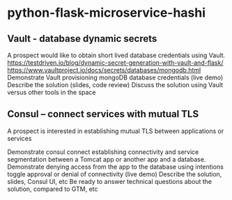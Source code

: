 # python-flask-microservice-hashi

## Vault - database dynamic secrets

A prospect would like to obtain short lived database credentials using Vault.  
https://testdriven.io/blog/dynamic-secret-generation-with-vault-and-flask/
https://www.vaultproject.io/docs/secrets/databases/mongodb.html
Demonstrate Vault provisioning mongoDB database credentials (live demo)
Describe the solution (slides, code review)
Discuss the solution using Vault versus other tools in the space

## Consul – connect services with mutual TLS   

A prospect is interested in establishing mutual TLS between applications or services

Demonstrate consul connect establishing connectivity and service segmentation between a Tomcat app or another app and a database. 
Demonstrate denying access from the app to the database using intentions toggle approval or denial of connectivity (live demo)
Describe the solution, slides, Consul UI, etc
Be ready to answer technical questions about the solution, compared to GTM, etc